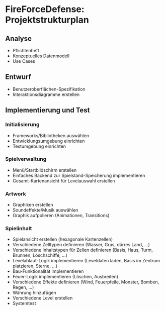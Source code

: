 # FireForceDefense: Projektstrukturplan

## Analyse
 - Pflichtenheft
 - Konzeptuelles Datenmodell
 - Use Cases
 
## Entwurf
 - Benutzeroberflächen-Spezifikation
 - Interaktionsdiagramme erstellen
 
## Implementierung und Test
### Initialisierung
 - Frameworks/Bibliotheken auswählen
 - Entwicklungsumgebung einrichten
 - Testumgebung einrichten

### Spielverwaltung
 - Menü/Startbildschirm erstellen
 - Einfaches Backend zur Spielstand-Speicherung implementieren
 - Gesamt-Kartenansicht für Levelauswahl erstellen
 
### Artwork
 - Graphiken erstellen
 - Soundeffekte/Musik auswählen
 - Graphik aufpolieren (Animationen, Transitions)
 
### Spielinhalt
 - Spielansicht erstellen (hexagonale Kartenzellen)
 - Verschiedene Zelltypen definieren (Wasser, Gras, dürres Land, ...)
 - Verschiedene Inhaltstypen für Zellen definieren (Basis, Haus, Turm, Brunnen, Löschschiffe, ...)
 - Levelablauf-Logik implementieren (Leveldaten laden, Basis im Zentrum platzieren, Sterne, ...)
 - Bau-Funktionalität implementieren
 - Feuer-Logik implementieren (Löschen, Ausbreiten)
 - Verschiedene Effekte definieren (Wind, Feuerpfeile, Monster, Bomben, Regen, ...)
 - Währung hinzufügen
 - Verschiedene Level erstellen
 - Systemtest
